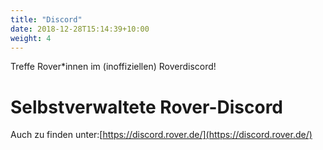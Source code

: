 ```yaml
---
title: "Discord"
date: 2018-12-28T15:14:39+10:00
weight: 4
---
```


Treffe Rover*innen im (inoffiziellen) Roverdiscord! 

# Selbstverwaltete Rover-Discord

Auch zu finden unter:[https://discord.rover.de/](https://discord.rover.de/)